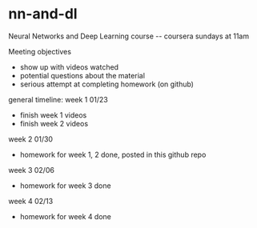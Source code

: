 # nn-and-dl
Neural Networks and Deep Learning course -- coursera
sundays at 11am

Meeting objectives
- show up with videos watched
- potential questions about the material
- serious attempt at completing homework (on github)

general timeline:
week 1 01/23
- finish week 1 videos
- finish week 2 videos

week 2 01/30
- homework for week 1, 2 done, posted in this github repo

week 3 02/06
- homework for week 3 done

week 4 02/13
- homework for week 4 done
